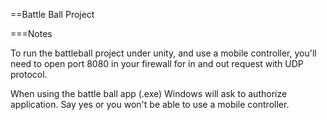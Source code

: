 ==Battle Ball Project

===Notes

To run the battleball project under unity, and use a mobile controller, you'll need to open port 8080 in your firewall for in and out request with UDP protocol.

When using the battle ball app (.exe) Windows will ask to authorize application. Say yes or you won't be able to use a mobile controller.

